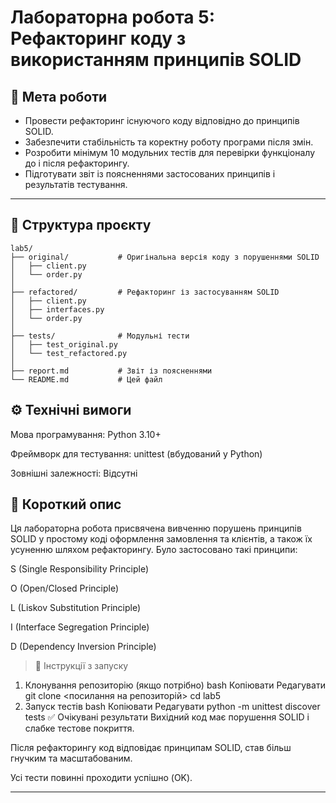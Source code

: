 # Лабораторна робота 5: Рефакторинг коду з використанням принципів SOLID

## 📌 Мета роботи

- Провести рефакторинг існуючого коду відповідно до принципів SOLID.
- Забезпечити стабільність та коректну роботу програми після змін.
- Розробити мінімум 10 модульних тестів для перевірки функціоналу до і після рефакторингу.
- Підготувати звіт із поясненнями застосованих принципів і результатів тестування.

---

## 📂 Структура проєкту

```plaintext
lab5/
├── original/           # Оригінальна версія коду з порушеннями SOLID
│   ├── client.py
│   └── order.py
│
├── refactored/         # Рефакторинг із застосуванням SOLID
│   ├── client.py
│   ├── interfaces.py
│   └── order.py
│
├── tests/              # Модульні тести
│   ├── test_original.py
│   └── test_refactored.py
│
├── report.md           # Звіт із поясненнями
└── README.md           # Цей файл

```

## ⚙️ Технічні вимоги
Мова програмування: Python 3.10+

Фреймворк для тестування: unittest (вбудований у Python)

Зовнішні залежності: Відсутні

## 🧠 Короткий опис
Ця лабораторна робота присвячена вивченню порушень принципів SOLID у простому коді оформлення замовлення та клієнтів, а також їх усуненню шляхом рефакторингу. Було застосовано такі принципи:

S (Single Responsibility Principle)

O (Open/Closed Principle)

L (Liskov Substitution Principle)

I (Interface Segregation Principle)

D (Dependency Inversion Principle)

> 🔧 Інструкції з запуску
1. Клонування репозиторію (якщо потрібно)
bash
Копіювати
Редагувати
git clone <посилання на репозиторій>
cd lab5
2. Запуск тестів
bash
Копіювати
Редагувати
python -m unittest discover tests
✅ Очікувані результати
Вихідний код має порушення SOLID і слабке тестове покриття.

Після рефакторингу код відповідає принципам SOLID, став більш гнучким та масштабованим.

Усі тести повинні проходити успішно (OK).
 
----------------------------------------------------------------------

